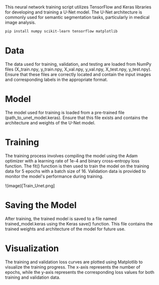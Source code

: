 This neural network training script utilizes TensorFlow and Keras libraries for developing and training a U-Net model. The U-Net architecture is commonly used for semantic segmentation tasks, particularly in medical image analysis.

```bash
pip install numpy scikit-learn tensorflow matplotlib
```
# Data 
The data used for training, validation, and testing are loaded from NumPy files (X_train.npy, y_train.npy, X_val.npy, y_val.npy, X_test.npy, y_test.npy). Ensure that these files are correctly located and contain the input images and corresponding labels in the appropriate format.

# Model 
The model used for training is loaded from a pre-trained file (path_to_unet_model.keras). Ensure that this file exists and contains the architecture and weights of the U-Net model.

# Training 
The training process involves compiling the model using the Adam optimizer with a learning rate of 1e-4 and binary cross-entropy loss function. The fit() function is then used to train the model on the training data for 5 epochs with a batch size of 16. Validation data is provided to monitor the model's performance during training.

!(image)[Train_Unet.png]

# Saving the Model 
After training, the trained model is saved to a file named trained_model.keras using the Keras save() function. This file contains the trained weights and architecture of the model for future use.

# Visualization
The training and validation loss curves are plotted using Matplotlib to visualize the training progress. The x-axis represents the number of epochs, while the y-axis represents the corresponding loss values for both training and validation data.


